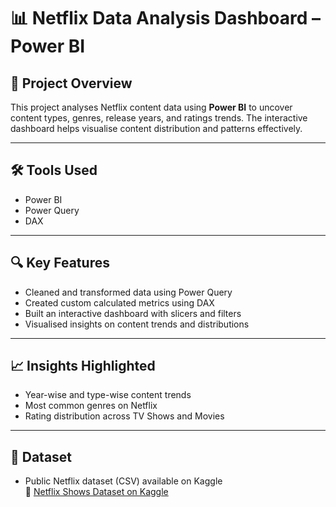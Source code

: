 # 📊 Netflix Data Analysis Dashboard – Power BI

## 📌 Project Overview  
This project analyses Netflix content data using **Power BI** to uncover content types, genres, release years, and ratings trends. The interactive dashboard helps visualise content distribution and patterns effectively.

---

## 🛠️ Tools Used  
- Power BI  
- Power Query  
- DAX  

---

## 🔍 Key Features  
- Cleaned and transformed data using Power Query  
- Created custom calculated metrics using DAX  
- Built an interactive dashboard with slicers and filters  
- Visualised insights on content trends and distributions  

---

## 📈 Insights Highlighted  
- Year-wise and type-wise content trends  
- Most common genres on Netflix  
- Rating distribution across TV Shows and Movies  

---

## 📁 Dataset  
- Public Netflix dataset (CSV) available on Kaggle  
🔗 [Netflix Shows Dataset on Kaggle](https://www.kaggle.com/datasets/shivamb/netflix-shows/data)

